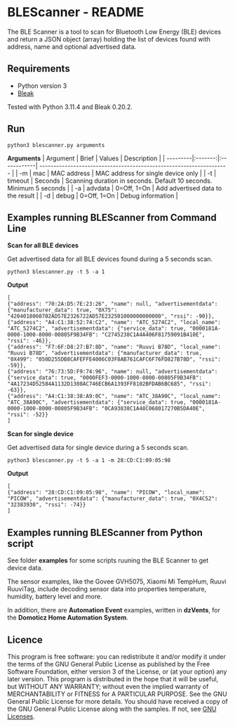 # BLEScanner - README

The BLE Scanner is a tool to scan for Bluetooth Low Energy (BLE) devices and return a JSON object (array) holding the list of devices found with address, name and optional advertised data.

## Requirements
* Python version 3
* [Bleak](https://github.com/hbldh/bleak)

Tested with Python 3.11.4 and Bleak 0.20.2.

## Run
```
python3 blescanner.py arguments
```
**Arguments**
| Argument | Brief   | Values      | Description                                                         |
| ---------|:-------:|:------------| ------------------------------------------------------------------- |
| -m       | mac     | MAC address | MAC address for single device only                                  | 
| -t       | timeout | Seconds     | Scanning duration in seconds. Default 10 seconds. Minimum 5 seconds |
| -a       | advdata | 0=Off, 1=On | Add advertised data to the result                                   | 
| -d       | debug   | 0=Off, 1=On | Debug information                                                   | 

## Examples running BLEScanner from Command Line
**Scan for all BLE devices**

Get advertised data for all BLE devices found during a 5 seconds scan.
```
python3 blescanner.py -t 5 -a 1
```
**Output**
```
[
{"address": "70:2A:D5:7E:23:26", "name": null, "advertisementdata": {"manufacturer_data": true, "0X75": "4204018060702AD57E2326722AD57E232501000000000000", "rssi": -90}}, 
{"address": "A4:C1:38:52:74:C2", "name": "ATC_5274C2", "local_name": "ATC_5274C2", "advertisementdata": {"service_data": true, "0000181A-0000-1000-8000-00805F9B34FB": "C2745238C1A4A406F81759091B410E", "rssi": -46}}, 
{"address": "F7:6F:D8:27:B7:8D", "name": "Ruuvi B78D", "local_name": "Ruuvi B78D", "advertisementdata": {"manufacturer_data": true, "0X499": "050D255DB8CAFEFFE4006C03F8AB761CAFC6F76FD827B78D", "rssi": -59}}, 
{"address": "76:73:5D:F9:74:96", "name": null, "advertisementdata": {"service_data": true, "0000FEF3-0000-1000-8000-00805F9B34FB": "4A17234D52584A1132D1308AC746ECB6A1393FF8102BFDAB6BC685", "rssi": -63}}, 
{"address": "A4:C1:38:38:A9:0C", "name": "ATC_38A90C", "local_name": "ATC_38A90C", "advertisementdata": {"service_data": true, "0000181A-0000-1000-8000-00805F9B34FB": "0CA93838C1A48C068017270B5DA40E", "rssi": -52}}
]
```

**Scan for single device** 

Get advertised data for single device during a 5 seconds scan.
```
python3 blescanner.py -t 5 -a 1 -m 28:CD:C1:09:05:98
```
**Output**
```
[
{"address": "28:CD:C1:09:05:98", "name": "PICOW", "local_name": "PICOW", "advertisementdata": {"manufacturer_data": true, "0X4C52": "32383930", "rssi": -74}}
]
```

## Examples running BLEScanner from Python script
See folder **examples** for some scripts ruuning the BLE Scanner to get device data.

The sensor examples, like the Govee GVH5075, Xiaomi Mi TempHum, Ruuvi RuuviTag, include decoding sensor data into properties temperature, humidity, battery level and more.

In addition, there are **Automation Event** examples, written in **dzVents**, for the **Domoticz Home Automation System**.

## Licence
This program is free software: you can redistribute it and/or modify it under the terms of the GNU General Public License as published by the Free Software Foundation, either version 3 of the License, or (at your option) any later version.
This program is distributed in the hope that it will be useful, but WITHOUT ANY WARRANTY; without even the implied warranty of
MERCHANTABILITY or FITNESS for A PARTICULAR PURPOSE.  See the GNU General Public License for more details.
You should have received a copy of the GNU General Public License along with the samples.  If not, see [GNU Licenses](http://www.gnu.org/licenses/).

